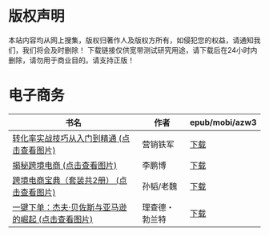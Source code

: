 # 版权声明

本站内容均从网上搜集，版权归著作人及版权方所有，如侵犯您的权益，请通知我们，我们将会及时删除！ 下载链接仅供宽带测试研究用途，请下载后在24小时内删除，请勿用于商业目的。请支持正版！

# 电子商务

| 书名 | 作者 | epub/mobi/azw3 |
| --- | --- | --- |
| [转化率实战技巧从入门到精通 (点击查看图片)](https://www.dushupai.com/attachment/2024/06/11/a24bc912623d26f3.jpg) | 营销铁军 | [下载](https://url89.ctfile.com/f/31084289-1375510741-6aef3c?p=8866) |
| [揭秘跨境电商 (点击查看图片)](https://www.dushupai.com/attachment/2024/06/05/0161049363d23797.jpg) | 李鹏博 | [下载](https://url89.ctfile.com/f/31084289-1357028146-739f5b?p=8866) |
| [跨境电商宝典（套装共2册） (点击查看图片)](https://www.dushupai.com/attachment/2024/06/04/0a46a47b1c4553aa.jpg) | 孙韬/老魏 | [下载](https://url89.ctfile.com/f/31084289-1357021741-39f857?p=8866) |
| [一键下单：杰夫·贝佐斯与亚马逊的崛起 (点击查看图片)](https://www.dushupai.com/attachment/2024/06/03/5a7d1620d39efd4a.jpg) | 理查德・勃兰特 | [下载](https://url89.ctfile.com/f/31084289-1357018510-e51af2?p=8866) |
